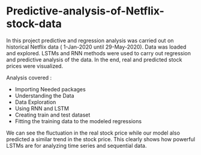 # Predictive-analysis-of-Netflix-stock-data
In this project predictive and regression analysis was carried out on historical Netflix data ( 1-Jan-2020 until 29-May-2020).
Data was loaded and explored.
LSTMs and RNN methods were used to carry out regression and predictive analysis of the data. 
In the end, real and predicted stock prices were visualized.

Analysis covered :

* Importing Needed packages
* Understanding the Data
* Data Exploration
* Using RNN and LSTM 
* Creating train and test dataset
* Fitting the training data to the modeled regressions

We can see the fluctuation in the real stock price while our model also predicted a similar trend in the stock price. This clearly shows how powerful LSTMs are for analyzing time series and sequential data.
